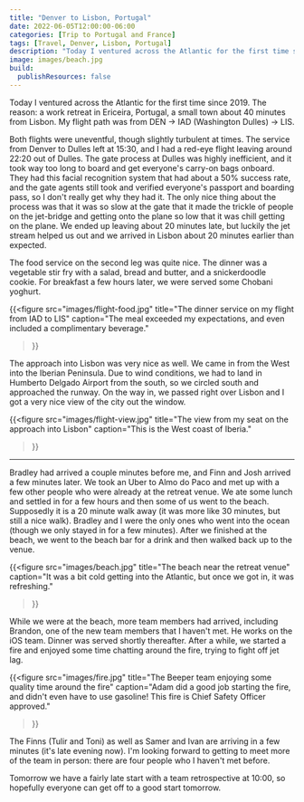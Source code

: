 ```yaml
---
title: "Denver to Lisbon, Portugal"
date: 2022-06-05T12:00:00-06:00
categories: [Trip to Portugal and France]
tags: [Travel, Denver, Lisbon, Portugal]
description: "Today I ventured across the Atlantic for the first time since 2019 for a work retreat near Lisbon, Portugal"
image: images/beach.jpg
build:
  publishResources: false
---
```


Today I ventured across the Atlantic for the first time since 2019. The reason:
a work retreat in Ericeira, Portugal, a small town about 40 minutes from Lisbon.
My flight path was from DEN -> IAD (Washington Dulles) -> LIS.

Both flights were uneventful, though slightly turbulent at times. The service
from Denver to Dulles left at 15:30, and I had a red-eye flight leaving around
22:20 out of Dulles. The gate process at Dulles was highly inefficient, and it
took way too long to board and get everyone's carry-on bags onboard. They had
this facial recognition system that had about a 50% success rate, and the gate
agents still took and verified everyone's passport and boarding pass, so I don't
really get why they had it. The only nice thing about the process was that it
was so slow at the gate that it made the trickle of people on the jet-bridge and
getting onto the plane so low that it was chill getting on the plane. We ended
up leaving about 20 minutes late, but luckily the jet stream helped us out and
we arrived in Lisbon about 20 minutes earlier than expected.

The food service on the second leg was quite nice. The dinner was a vegetable
stir fry with a salad, bread and butter, and a snickerdoodle cookie. For
breakfast a few hours later, we were served some Chobani yoghurt.

{{<figure
  src="images/flight-food.jpg"
  title="The dinner service on my flight from IAD to LIS"
  caption="The meal exceeded my expectations, and even included a complimentary beverage."
>}}

The approach into Lisbon was very nice as well. We came in from the West into
the Iberian Peninsula. Due to wind conditions, we had to land in Humberto
Delgado Airport from the south, so we circled south and approached the runway.
On the way in, we passed right over Lisbon and I got a very nice view of the
city out the window.

{{<figure
  src="images/flight-view.jpg"
  title="The view from my seat on the approach into Lisbon"
  caption="This is the West coast of Iberia."
>}}

<!-- TODO: embed the video arriving in LIS -->

---

Bradley had arrived a couple minutes before me, and Finn and Josh arrived a few
minutes later. We took an Uber to Almo do Paco and met up with a few other
people who were already at the retreat venue. We ate some lunch and settled in
for a few hours and then some of us went to the beach. Supposedly it is a 20
minute walk away (it was more like 30 minutes, but still a nice walk). Bradley
and I were the only ones who went into the ocean (though we only stayed in for a
few minutes). After we finished at the beach, we went to the beach bar for a
drink and then walked back up to the venue.

{{<figure
  src="images/beach.jpg"
  title="The beach near the retreat venue"
  caption="It was a bit cold getting into the Atlantic, but once we got in, it was refreshing."
>}}

While we were at the beach, more team members had arrived, including Brandon,
one of the new team members that I haven't met. He works on the iOS team. Dinner
was served shortly thereafter. After a while, we started a fire and enjoyed some
time chatting around the fire, trying to fight off jet lag.

{{<figure
  src="images/fire.jpg"
  title="The Beeper team enjoying some quality time around the fire"
  caption="Adam did a good job starting the fire, and didn't even have to use gasoline! This fire is Chief Safety Officer approved."
>}}

The Finns (Tulir and Toni) as well as Samer and Ivan are arriving in a few
minutes (it's late evening now). I'm looking forward to getting to meet more of
the team in person: there are four people who I haven't met before.

Tomorrow we have a fairly late start with a team retrospective at 10:00, so
hopefully everyone can get off to a good start tomorrow.
